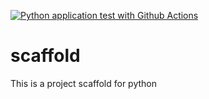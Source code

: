 [![Python application test with Github Actions](https://github.com/AyyoubRez/scaffold/actions/workflows/main.yml/badge.svg)](https://github.com/AyyoubRez/scaffold/actions/workflows/main.yml)

# scaffold
This is a project scaffold for python
